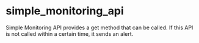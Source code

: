 # simple_monitoring_api
Simple Monitoring API provides a get method that can be called. If this API is not called within a certain time, it sends an alert.
